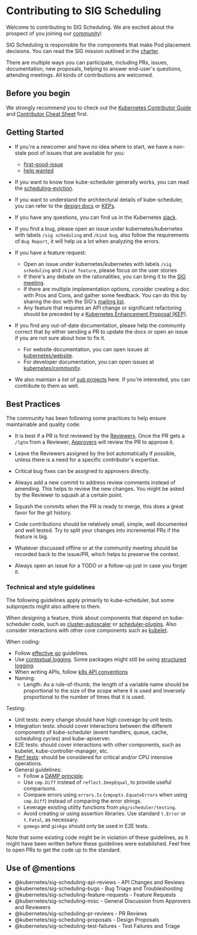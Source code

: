 # Contributing to SIG Scheduling

Welcome to contributing to SIG Scheduling. We are excited about the prospect of you
joining our [community](https://github.com/kubernetes/community/tree/master/sig-scheduling)!

SIG Scheduling is responsible for the components that make Pod placement decisions.
You can read the SIG mission outlined in the [charter](https://git.k8s.io/community/sig-cluster-lifecycle/charter.md).

There are multiple ways you can participate, including PRs, issues, documentation, new proposals,
helping to answer end-user's questions, attending meetings. All kinds of contributions are welcomed.

## Before you begin

We strongly recommend you to check out the [Kubernetes Contributor Guide](https://github.com/kubernetes/community/tree/master/contributors/guide)
and [Contributor Cheat Sheet](https://github.com/kubernetes/community/tree/master/contributors/guide/contributor-cheatsheet) first.

## Getting Started

* If you're a newcomer and have no idea where to start, we have a non-stale pool of issues that are
available for you:
  * [first-good-issue](https://github.com/kubernetes/kubernetes/issues?q=is%3Aissue+is%3Aopen+label%3A%22good+first+issue%22+label%3Asig%2Fscheduling+)
  * [help wanted](https://github.com/kubernetes/kubernetes/issues?q=is%3Aissue+is%3Aopen+label%3A%22help+wanted%22+label%3Asig%2Fscheduling+)

* If you want to know how kube-scheduler generally works, you can read the [scheduling-eviction](https://kubernetes.io/docs/concepts/scheduling-eviction/).

* If you want to understand the architectural details of kube-scheduler, you can refer to the [design docs](https://github.com/kubernetes/community/tree/master/contributors/devel/sig-scheduling)
  or [KEPs](https://github.com/kubernetes/enhancements/tree/master/keps/sig-scheduling).

* If you have any questions, you can find us in the Kubernetes [slack](https://app.slack.com/client/T09NY5SBT/C09TP78DV).

* If you find a bug, please open an issue under kubernetes/kubernetes with labels `/sig scheduling` and `/kind bug`,
also follow the requirements of `Bug Report`, it will help us a lot when analyzing the errors.

* If you have a feature request:
  * Open an issue under kubernetes/kubernetes with labels `/sig scheduling` and `/kind feature`, please focus on
  the user stories
  * If there's any debate on the rationalities, you can bring it to the [SIG meeting](https://github.com/kubernetes/community/tree/master/sig-scheduling#meetings).
  * If there are multiple implementation options, consider creating a doc with Pros and Cons, and gather some feedback.
  You can do this by sharing the doc with the SIG's [mailing list](https://groups.google.com/forum/#!forum/kubernetes-sig-scheduling).
  * Any feature that requires an API change or significant refactoring
    should be preceded by a [Kubernetes Enhancement Proposal (KEP)](https://github.com/kubernetes/enhancements/tree/master/keps/sig-scheduling).

* If you find any out-of-date documentation, please help the community correct that by either sending a PR to
update the docs or open an issue if you are not sure about how to fix it.
  * For website documentation, you can open issues at [kubernetes/website](https://github.com/kubernetes/website).
  * For developer documentation, you can open issues at [kubernetes/community](https://github.com/kubernetes/community).

* We also maintain a list of [sub projects](https://github.com/kubernetes/community/tree/master/sig-scheduling#subprojects) here.
If you're interested, you can contribute to them as well.

## Best Practices

The community has been following some practices to help ensure maintainable and quality code:

* It is best if a PR is first reviewed by the [Reviewers](https://github.com/kubernetes/community/blob/master/community-membership.md#reviewer). Once the PR gets a `/lgtm` from a Reviewer,
  [Approvers](https://github.com/kubernetes/community/blob/master/community-membership.md#approver) will review the PR to approve it.

* Leave the Reviewers assigned by the bot automatically if possible, unless there is a need
for a specific contributor's expertise.

* Critical bug fixes can be assigned to approvers directly.

* Always add a new commit to address review comments instead of amending. This helps to
review the new changes. You might be asked by the Reviewer to squash at a certain point.

* Squash the commits when the PR is ready to merge, this does a great favor for the git history.

* Code contributions should be relatively small, simple, well documented and well tested.
Try to split your changes into incremental PRs if the feature is big.

* Whatever discussed offline or at the community meeting should be recorded back
to the issue/PR, which helps to preserve the context.

* Always open an issue for a TODO or a follow-up just in case you forget it.

### Technical and style guidelines

The following guidelines apply primarily to kube-scheduler, but some subprojects
might also adhere to them.

When designing a feature, think about components that depend on kube-scheduler
code, such as [cluster-autoscaler](https://github.com/kubernetes/autoscaler/tree/master/cluster-autoscaler)
or [scheduler-plugins](https://github.com/kubernetes-sigs/scheduler-plugins).
Also consider interactions with other core components such as [kubelet](https://kubernetes.io/docs/reference/command-line-tools-reference/kubelet/).

When coding:
- Follow [effective go](https://go.dev/doc/effective_go) guidelines.
- Use [contextual logging](https://git.k8s.io/community/contributors/devel/sig-instrumentation/migration-to-structured-logging.md#contextual-logging-in-kubernetes).
  Some packages might still be using [structured logging](https://git.k8s.io/community/contributors/devel/sig-instrumentation/logging.md).
- When writing APIs, follow [k8s API conventions](https://git.k8s.io/community/contributors/devel/sig-architecture/api-conventions.md)
- Naming:
  - Length: As a rule-of-thumb, the length of a variable name should be
    proportional to the size of the scope where it is used and inversely
    proportional to the number of times that it is used.

Testing:
- Unit tests: every change should have high coverage by unit tests.
- Integration tests: should cover interactions between the different components
  of kube-scheduler (event handlers, queue, cache, scheduling cycles) and
  kube-apiserver.
- E2E tests: should cover interactions with other components, such as kubelet,
  kube-controller-manager, etc.
- [Perf tests](https://github.com/kubernetes/kubernetes/tree/master/test/integration/scheduler_perf):
  should be considered for critical and/or CPU intensive operations.
- General guidelines:
  - Follow a [DAMP principle](https://stackoverflow.com/a/11837973).
  - Use `cmp.Diff` instead of `reflect.DeepEqual`, to provide useful comparisons.
  - Compare errors using `errors.Is` (`cmpopts.EquateErrors` when using
    `cmp.Diff`) instead of comparing the error strings.
  - Leverage existing utility functions from `pkg/scheduler/testing`.
  - Avoid creating or using assertion libraries.
    Use standard `t.Error` or `t.Fatal`, as necessary.
  - `gomega` and `ginkgo` should only be used in E2E tests.

Note that some existing code might be in violation of these guidelines, as it
might have been written before these guidelines were established. Feel free to
open PRs to get the code up to the standard.

## Use of @mentions

* @kubernetes/sig-scheduling-api-reviews - API Changes and Reviews
* @kubernetes/sig-scheduling-bugs - Bug Triage and Troubleshooting
* @kubernetes/sig-scheduling-feature-requests - Feature Requests
* @kubernetes/sig-scheduling-misc - General Discussion from Approvers and Reviewers
* @kubernetes/sig-scheduling-pr-reviews - PR Reviews
* @kubernetes/sig-scheduling-proposals - Design Proposals
* @kubernetes/sig-scheduling-test-failures - Test Failures and Triage
